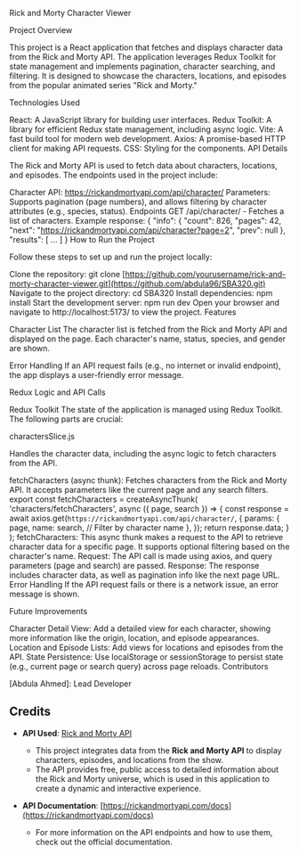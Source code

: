 Rick and Morty Character Viewer

Project Overview

This project is a React application that fetches and displays character data from the Rick and Morty API. The application leverages Redux Toolkit for state management and implements pagination, character searching, and filtering. It is designed to showcase the characters, locations, and episodes from the popular animated series "Rick and Morty."


Technologies Used

React: A JavaScript library for building user interfaces.
Redux Toolkit: A library for efficient Redux state management, including async logic.
Vite: A fast build tool for modern web development.
Axios: A promise-based HTTP client for making API requests.
CSS: Styling for the components.
API Details


The Rick and Morty API is used to fetch data about characters, locations, and episodes. The endpoints used in the project include:

Character API: https://rickandmortyapi.com/api/character/
Parameters: Supports pagination (page numbers), and allows filtering by character attributes (e.g., species, status).
Endpoints
GET /api/character/ - Fetches a list of characters.
Example response:
{
  "info": { "count": 826, "pages": 42, "next": "https://rickandmortyapi.com/api/character?page=2", "prev": null },
  "results": [ ... ]
}
How to Run the Project


Follow these steps to set up and run the project locally:

Clone the repository:
git clone [https://github.com/yourusername/rick-and-morty-character-viewer.git](https://github.com/abdula96/SBA320.git)
Navigate to the project directory:
cd SBA320
Install dependencies:
npm install
Start the development server:
npm run dev
Open your browser and navigate to http://localhost:5173/ to view the project.
Features

Character List
The character list is fetched from the Rick and Morty API and displayed on the page. Each character's name, status, species, and gender are shown.

Error Handling
If an API request fails (e.g., no internet or invalid endpoint), the app displays a user-friendly error message.

Redux Logic and API Calls

Redux Toolkit
The state of the application is managed using Redux Toolkit. The following parts are crucial:

charactersSlice.js

Handles the character data, including the async logic to fetch characters from the API.

fetchCharacters (async thunk): Fetches characters from the Rick and Morty API. It accepts parameters like the current page and any search filters.
export const fetchCharacters = createAsyncThunk(
  'characters/fetchCharacters',
  async ({ page, search }) => {
    const response = await axios.get(`https://rickandmortyapi.com/api/character/`, {
      params: {
        page,
        name: search, // Filter by character name
      },
    });
    return response.data;
  }
);
fetchCharacters: This async thunk makes a request to the API to retrieve character data for a specific page. It supports optional filtering based on the character's name.
Request: The API call is made using axios, and query parameters (page and search) are passed.
Response: The response includes character data, as well as pagination info like the next page URL.
Error Handling
If the API request fails or there is a network issue, an error message is shown.

Future Improvements

Character Detail View: Add a detailed view for each character, showing more information like the origin, location, and episode appearances.
Location and Episode Lists: Add views for locations and episodes from the API.
State Persistence: Use localStorage or sessionStorage to persist state (e.g., current page or search query) across page reloads.
Contributors

[Abdula Ahmed]: Lead Developer 

## Credits

- **API Used**: [Rick and Morty API](https://rickandmortyapi.com/)
  - This project integrates data from the **Rick and Morty API** to display characters, episodes, and locations from the show.
  - The API provides free, public access to detailed information about the Rick and Morty universe, which is used in this application to create a dynamic and interactive experience.

- **API Documentation**: [https://rickandmortyapi.com/docs](https://rickandmortyapi.com/docs)
  - For more information on the API endpoints and how to use them, check out the official documentation.

